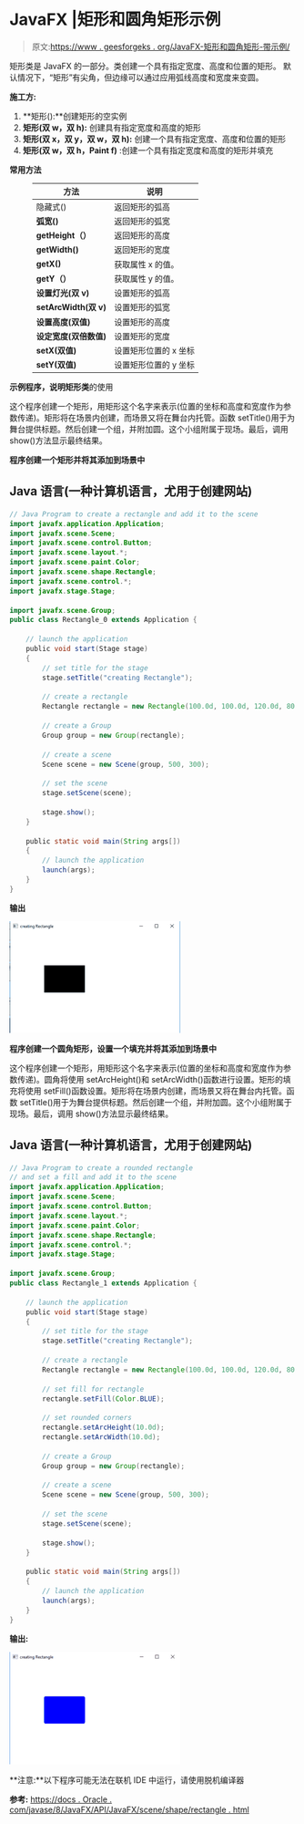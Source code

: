 # JavaFX |矩形和圆角矩形示例

> 原文:[https://www . geesforgeks . org/JavaFX-矩形和圆角矩形-带示例/](https://www.geeksforgeeks.org/javafx-rectangle-and-rounded-rectangle-with-examples/)

矩形类是 JavaFX 的一部分。类创建一个具有指定宽度、高度和位置的矩形。
默认情况下，“矩形”有尖角，但边缘可以通过应用弧线高度和宽度来变圆。

**施工方:**

1.  **矩形():**创建矩形的空实例
2.  **矩形(双 w，双 h):** 创建具有指定宽度和高度的矩形
3.  **矩形(双 x，双 y，双 w，双 h):** 创建一个具有指定宽度、高度和位置的矩形
4.  **矩形(双 w，双 h，Paint f)** :创建一个具有指定宽度和高度的矩形并填充

**常用方法**

<figure class="table">

| 方法 | 说明 |
| --- | --- |
| 隐藏式() | 返回矩形的弧高 |
| **弧宽()** | 返回矩形的弧宽 |
| **getHeight（）** | 返回矩形的高度 |
| **getWidth()** | 返回矩形的宽度 |
| **getX()** | 获取属性 x 的值。 |
| **getY（）** | 获取属性 y 的值。 |
| **设置灯光(双 v)** | 设置矩形的弧高 |
| **setArcWidth(双 v)** | 设置矩形的弧宽 |
| **设置高度(双值)** | 设置矩形的高度 |
| **设定宽度(双倍数值)** | 设置矩形的宽度 |
| **setX(双值)** | 设置矩形位置的 x 坐标 |
| **setY(双值)** | 设置矩形位置的 y 坐标 |

</figure>

**示例程序，说明矩形类**的使用

这个程序创建一个矩形，用矩形这个名字来表示(位置的坐标和高度和宽度作为参数传递)。矩形将在场景内创建，而场景又将在舞台内托管。函数 setTitle()用于为舞台提供标题。然后创建一个组，并附加圆。这个小组附属于现场。最后，调用 show()方法显示最终结果。

**程序创建一个矩形并将其添加到场景中**

## Java 语言(一种计算机语言，尤用于创建网站)

```java
// Java Program to create a rectangle and add it to the scene
import javafx.application.Application;
import javafx.scene.Scene;
import javafx.scene.control.Button;
import javafx.scene.layout.*;
import javafx.scene.paint.Color;
import javafx.scene.shape.Rectangle;
import javafx.scene.control.*;
import javafx.stage.Stage;

import javafx.scene.Group;
public class Rectangle_0 extends Application {

    // launch the application
    public void start(Stage stage)
    {
        // set title for the stage
        stage.setTitle("creating Rectangle");

        // create a rectangle
        Rectangle rectangle = new Rectangle(100.0d, 100.0d, 120.0d, 80.0d);

        // create a Group
        Group group = new Group(rectangle);

        // create a scene
        Scene scene = new Scene(group, 500, 300);

        // set the scene
        stage.setScene(scene);

        stage.show();
    }

    public static void main(String args[])
    {
        // launch the application
        launch(args);
    }
}
```

**输出**

![](img/76c645ce9f1e2018e9c29de2c63363f9.png)

**程序创建一个圆角矩形，设置一个填充并将其添加到场景中**

这个程序创建一个矩形，用矩形这个名字来表示(位置的坐标和高度和宽度作为参数传递)。圆角将使用 setArcHeight()和 setArcWidth()函数进行设置。矩形的填充将使用 setFill()函数设置。矩形将在场景内创建，而场景又将在舞台内托管。函数 setTitle()用于为舞台提供标题。然后创建一个组，并附加圆。这个小组附属于现场。最后，调用 show()方法显示最终结果。

## Java 语言(一种计算机语言，尤用于创建网站)

```java
// Java Program to create a rounded rectangle
// and set a fill and add it to the scene
import javafx.application.Application;
import javafx.scene.Scene;
import javafx.scene.control.Button;
import javafx.scene.layout.*;
import javafx.scene.paint.Color;
import javafx.scene.shape.Rectangle;
import javafx.scene.control.*;
import javafx.stage.Stage;

import javafx.scene.Group;
public class Rectangle_1 extends Application {

    // launch the application
    public void start(Stage stage)
    {
        // set title for the stage
        stage.setTitle("creating Rectangle");

        // create a rectangle
        Rectangle rectangle = new Rectangle(100.0d, 100.0d, 120.0d, 80.0d);

        // set fill for rectangle
        rectangle.setFill(Color.BLUE);

        // set rounded corners
        rectangle.setArcHeight(10.0d);
        rectangle.setArcWidth(10.0d);

        // create a Group
        Group group = new Group(rectangle);

        // create a scene
        Scene scene = new Scene(group, 500, 300);

        // set the scene
        stage.setScene(scene);

        stage.show();
    }

    public static void main(String args[])
    {
        // launch the application
        launch(args);
    }
}
```

**输出:**

![](img/ec4513d69eaa58afd535471cbdfc10d4.png)

**注意:**以下程序可能无法在联机 IDE 中运行，请使用脱机编译器

**参考:**
[https://docs . Oracle . com/javase/8/JavaFX/API/JavaFX/scene/shape/rectangle . html](https://docs.oracle.com/javase/8/javafx/api/javafx/scene/shape/Rectangle.html)